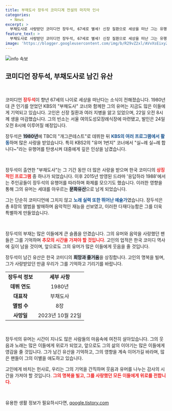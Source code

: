 ```yaml
---
title: 부채도사 장두석 코미디계 전설의 마지막 인사
categories:
  - News
excerpt: >
  부채도사로 사랑받던 코미디언 장두석, 67세로 별세! 신장 질환으로 세상을 떠난 그는 유행어와 노래로 많은 이들에게 기억될 것입니다. 빈소는 여의도성모장례식장에 마련되며, 발인은 24일입니다.
feature_text: >
  부채도사로 사랑받던 코미디언 장두석, 67세로 별세! 신장 질환으로 세상을 떠난 그는 유행어와 노래로 많은 이들에게 기억될 것입니다. 빈소는 여의도성모장례식장에 마련되며, 발인은 24일입니다.
image: 'https://blogger.googleusercontent.com/img/b/R29vZ2xl/AVvXsEixyZcFfHzMRdzZMjFBmAUKJYCLCGyLL1o632UiGVXcaFdKo_bkvkuCioo0uUKlGfBVcT3P84aROyZIXSBEx3Aw5nCQ3pTgDom1WDC4m8eifvWiAmWEEVb4x6G_l8C0QH225ldMjyaFvpxGEBGNO37VmDTDMHGhJPq73UglMfDca1-0aw/s1600/blogspot.png'
---
```


<p><img src="https://blogger.googleusercontent.com/img/b/R29vZ2xl/AVvXsEixyZcFfHzMRdzZMjFBmAUKJYCLCGyLL1o632UiGVXcaFdKo_bkvkuCioo0uUKlGfBVcT3P84aROyZIXSBEx3Aw5nCQ3pTgDom1WDC4m8eifvWiAmWEEVb4x6G_l8C0QH225ldMjyaFvpxGEBGNO37VmDTDMHGhJPq73UglMfDca1-0aw/s1600/blogspot.png" alt="info 속보" /></p>

<h2 data-ke-size="size26">코미디언 장두석, 부채도사로 남긴 유산</h2>

<p data-ke-size="size16">&nbsp;</p>

<p>코미디언 <b><span style="color: #ee2323;">장두석</span></b>이 향년 67세의 나이로 세상을 떠난다는 소식이 전해졌습니다. 1980년대 큰 인기를 얻었던 KBS의 "부채도사" 코너와 함께한 그의 유머는 지금도 많은 이들에게 기억되고 있습니다. 고인은 신장 질환과 여러 지병을 앓고 있었으며, 22일 오전 8시께 생을 마감했습니다. 그의 빈소는 서울 여의도성모장례식장에 마련됐고, 발인은 24일 오전 8시에 이루어질 예정입니다. </p>

<p>장두석은 <b><span style="background-color: #21538527;">1980년</span></b>에 TBC의 "개그콘테스트"로 데뷔한 뒤 <b><span style="color: #1a5490;">KBS의 여러 프로그램에서 활동</span></b>하며 많은 사랑을 받았습니다. 특히 KBS2의 "유머 1번지" 코너에서 "실~례 실~례 합니다~"라는 유행어를 탄생시켜 대중에게 깊은 인상을 남겼습니다.</p>

<p data-ke-size="size16">&nbsp;</p>

<p>장두석이 출연한 "부채도사"는 그 기간 동안 더 많은 사랑을 받으며 한국 코미디의 <b><span style="color: #ee2323;">상징적인 프로그램</span></b> 중 하나가 되었습니다. 이후 2015년 방영된 드라마 '응답하라 1988'에서는 주인공들이 장두석의 유행어를 따라하며 화제를 모으기도 했습니다. 이러한 영향을 통해 그의 유머는 세대를 아우르는 <b><span style="background-color: #21538527;">문화유산</span></b>으로 남게 되었습니다.</p>

<p>그는 단순히 코미디언에 그치지 않고 <b><span style="color: #1a5490;">노래 실력 또한 뛰어난 예술가</span></b>였습니다. 장두석은 총 8장의 앨범을 발매하며 음악적인 재능을 선보였고, 이러한 다재다능함은 그를 더욱 특별하게 만들었습니다. </p>

<p data-ke-size="size16">&nbsp;</p>

<p>장두석의 부재는 많은 이들에게 큰 슬픔을 안겼습니다. 그의 유머와 음악을 사랑했던 팬들은 그를 기억하며 <b><span style="color: #ee2323;">추모의 시간을 가져야 할 것입니다</span></b>. 고인의 업적은 한국 코미디 역사에 길이 남을 것이며, 앞으로도 그의 유머가 많은 이들에게 웃음을 줄 것입니다.</p>

<p>장두석이 남긴 유산은 한국 코미디의 <b><span style="background-color: #21538527;">희망과 즐거움</span></b>을 상징합니다. 고인의 명복을 빌며, 그가 사랑받았던 만큼 우리가 그를 기억하고 기리기를 바랍니다.</p>

<table style="width:100%; border-collapse: collapse;">
    <tr>
        <td style="text-align: center; height: 17px;"><b>장두석 정보</b></td>
        <td style="text-align: center; height: 17px;"><b>세부 사항</b></td>
    </tr>
    <tr>
        <td style="text-align: center;"><b>데뷔 연도</b></td>
        <td style="text-align: center;">1980년</td>
    </tr>
    <tr>
        <td style="text-align: center;"><b>대표작</b></td>
        <td style="text-align: center;">부채도사</td>
    </tr>
    <tr>
        <td style="text-align: center;"><b>앨범 수</b></td>
        <td style="text-align: center;">8장</td>
    </tr>
    <tr>
        <td style="text-align: center;"><b>사망일</b></td>
        <td style="text-align: center;">2023년 10월 22일</td>
    </tr>
</table>

<p data-ke-size="size16">&nbsp;</p>

<p>장두석의 유머는 시간이 지나도 많은 사람들의 마음속에 여전히 살아있습니다. 그의 웃음과 노래는 많은 이들에게 위로가 되었고, 앞으로도 그의 삶의 이야기는 많은 이들에게 영감을 줄 것입니다. 그가 남긴 유산을 기억하고, 그의 영향을 계속 이어가길 바라며, 많은 팬들이 그의 이별을 애도하고 있습니다. </p>

<p>고인에게 바치는 헌사로, 우리는 그의 기억을 간직하며 웃음과 유머를 나누는 감사의 시간을 가져야 할 것입니다. <b><span style="color: #ee2323;">그의 명복을 빌고, 그를 사랑했던 모든 이들에게 위로를 전합니다.</span></b></p>

<p data-ke-size="size16">&nbsp;</p>
유용한 생활 정보가 필요하시다면, <a href="https://qoogle.tistory.com" rel="dofollow">qoogle.tistory.com</a>


